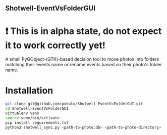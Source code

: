 ## Shotwell-EventVsFolderGUI

# :exclamation: This is in alpha state, do not expect it to work correctly yet!

A small PyGObject-(GTK)-based decision tool to move photos into folders matching their events name or rename events
based on their photo's folder name.

# Installation

```bash
git clone git@github.com:pokulo/Shotwell-EventVsFolderGUI.git
cd Shotwell-EventVsFolderGUI
virtualenv venv
source venv/bin/activate
pip install requirements.txt
python3 shotwell_sync.py <path-to-photo.db> <path-to-photo-directory>
```